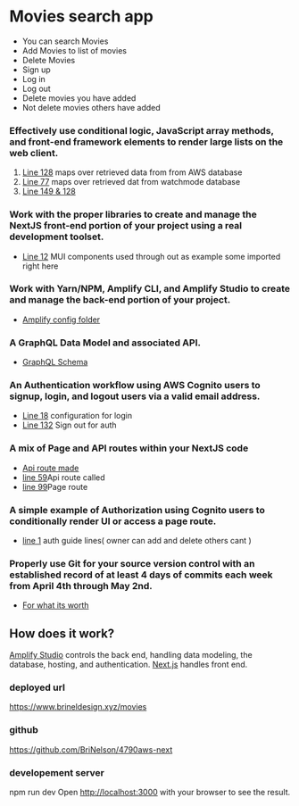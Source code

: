 # Movies search app
* You can search Movies
* Add Movies to list of movies
* Delete Movies 
* Sign up
* Log in 
* Log out
* Delete movies you have added
* Not delete movies others have added
  

### Effectively use conditional logic, JavaScript array methods, and front-end framework elements to render large lists on the web client.
1. [Line 128](https://github.com/BriNelson/4790aws-next/blob/main/src/pages/movies/index.js) maps over retrieved data from from AWS database
2. [Line 77](https://github.com/BriNelson/4790aws-next/blob/main/src/components/SearchDialogue.js) maps over retrieved dat from watchmode database
3. [Line 149 & 128](https://github.com/BriNelson/4790aws-next/blob/main/src/pages/movies/index.js)

### Work with the proper libraries to create and manage the NextJS front-end portion of your project using a real development toolset.
- [Line 12](https://github.com/BriNelson/4790aws-next/blob/main/src/pages/movies/index.js)  MUI components used through out as example some imported right here

###  Work with Yarn/NPM, Amplify CLI, and Amplify Studio to create and manage the back-end portion of your project.
- [Amplify config folder](https://github.com/BriNelson/4790aws-next/tree/main/amplify)

### A GraphQL Data Model and associated API.
- [GraphQL Schema](https://github.com/BriNelson/4790aws-next/blob/main/amplify/backend/api/nextjscoursecode/schema.graphql)

### An Authentication workflow using AWS Cognito users to signup, login, and logout users via a valid email address.
- [Line 18](https://github.com/BriNelson/4790aws-next/blob/main/src/pages/_app.js) configuration for login
- [Line 132](https://github.com/BriNelson/4790aws-next/blob/main/src/components/ResponsiveAppBar.js) Sign out for auth

### A mix of Page and API routes within your NextJS code
- [Api route made](https://github.com/BriNelson/4790aws-next/blob/main/src/pages/api/movie.js)
- [line 59](https://github.com/BriNelson/4790aws-next/blob/main/src/pages/movies/index.js)Api route called 
- [line 99](https://github.com/BriNelson/4790aws-next/blob/main/src/components/ResponsiveAppBar.js)Page route

###  A simple example of Authorization using Cognito users to conditionally render UI or access a page route.
- [line 1](https://github.com/BriNelson/4790aws-next/blob/main/amplify/backend/api/nextjscoursecode/schema.graphql) auth guide lines( owner can add and delete others cant )

### Properly use Git for your source version control with an established record of at least 4 days of commits each week from April 4th through May 2nd.
- [For what its worth](https://github.com/BriNelson)


## How does it work?
[Amplify Studio](https://aws.amazon.com/amplify/studio/) controls the back end, handling data modeling, the database, hosting, and authentication.
[Next.js](https://nextjs.org/) handles front end.



### deployed url
https://www.brineldesign.xyz/movies

### github
https://github.com/BriNelson/4790aws-next


### developement server
npm run dev
Open [http://localhost:3000](http://localhost:3000) with your browser to see the result.


